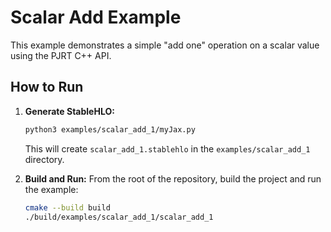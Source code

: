# Scalar Add Example

This example demonstrates a simple "add one" operation on a scalar value using the PJRT C++ API.

## How to Run

1.  **Generate StableHLO:**
    ```bash
    python3 examples/scalar_add_1/myJax.py
    ```
    This will create `scalar_add_1.stablehlo` in the `examples/scalar_add_1` directory.

2.  **Build and Run:**
    From the root of the repository, build the project and run the example:
    ```bash
    cmake --build build
    ./build/examples/scalar_add_1/scalar_add_1
    ```
